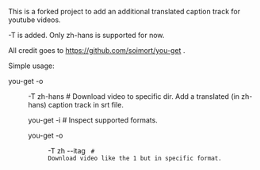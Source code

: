 This is a forked project to add an additional translated caption track for youtube videos.

-T <language code> is added. Only zh-hans is supported for now.

All credit goes to https://github.com/soimort/you-get .

Simple usage:

you-get -o <dir to save> -T zh-hans <url of the video> # Download video to specific dir. Add a translated (in zh-hans) caption track in srt file.

you-get <url of the video> -i # Inspect supported formats.

you-get -o <dir to save> -T zh <url of the video> --itag <code> # Download video like the 1 but in specific format.
